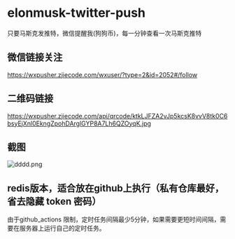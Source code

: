 # elonmusk-twitter-push

只要马斯克发推特，微信提醒我(狗狗币)，每一分钟查看一次马斯克推特

## 微信链接关注 

https://wxpusher.zjiecode.com/wxuser/?type=2&id=2052#/follow


## 二维码链接

https://wxpusher.zjiecode.com/api/qrcode/ktkLJFZA2vJp5kcsK8vvV8tk0C6bsyEjXnl0EkngZpohDArglGYP8A7Lh6QZOyqK.jpg


## 截图

![dddd.png](https://i.loli.net/2021/05/12/81dcBl6yMeaIRsL.png)


## redis版本，适合放在github上执行（私有仓库最好，省去隐藏 token 密码）

由于github_actions 限制，定时任务间隔最少5分钟，如果需要更短时间间隔，需要在服务器上运行自己的定时任务。

